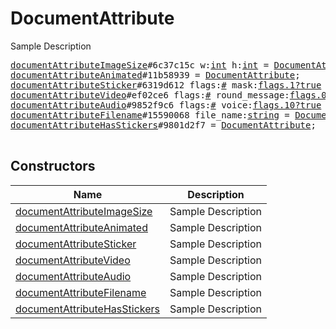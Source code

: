 # DocumentAttribute

Sample Description

<pre>
<a href="../constructor/documentAttributeImageSize">documentAttributeImageSize</a>#6c37c15c w:<a href="../type/int.md">int</a> h:<a href="../type/int.md">int</a> = <a href="../type/DocumentAttribute.md">DocumentAttribute</a>;
<a href="../constructor/documentAttributeAnimated">documentAttributeAnimated</a>#11b58939 = <a href="../type/DocumentAttribute.md">DocumentAttribute</a>;
<a href="../constructor/documentAttributeSticker">documentAttributeSticker</a>#6319d612 flags:<a href="../type/#.md">#</a> mask:<a href="../type/flags.1?true.md">flags.1?true</a> alt:<a href="../type/string.md">string</a> stickerset:<a href="../type/InputStickerSet.md">InputStickerSet</a> mask_coords:<a href="../type/flags.0?MaskCoords.md">flags.0?MaskCoords</a> = <a href="../type/DocumentAttribute.md">DocumentAttribute</a>;
<a href="../constructor/documentAttributeVideo">documentAttributeVideo</a>#ef02ce6 flags:<a href="../type/#.md">#</a> round_message:<a href="../type/flags.0?true.md">flags.0?true</a> duration:<a href="../type/int.md">int</a> w:<a href="../type/int.md">int</a> h:<a href="../type/int.md">int</a> = <a href="../type/DocumentAttribute.md">DocumentAttribute</a>;
<a href="../constructor/documentAttributeAudio">documentAttributeAudio</a>#9852f9c6 flags:<a href="../type/#.md">#</a> voice:<a href="../type/flags.10?true.md">flags.10?true</a> duration:<a href="../type/int.md">int</a> title:<a href="../type/flags.0?string.md">flags.0?string</a> performer:<a href="../type/flags.1?string.md">flags.1?string</a> waveform:<a href="../type/flags.2?bytes.md">flags.2?bytes</a> = <a href="../type/DocumentAttribute.md">DocumentAttribute</a>;
<a href="../constructor/documentAttributeFilename">documentAttributeFilename</a>#15590068 file_name:<a href="../type/string.md">string</a> = <a href="../type/DocumentAttribute.md">DocumentAttribute</a>;
<a href="../constructor/documentAttributeHasStickers">documentAttributeHasStickers</a>#9801d2f7 = <a href="../type/DocumentAttribute.md">DocumentAttribute</a>;

</pre>

## Constructors

| Name | Description |
|------|-------------|
| [documentAttributeImageSize](../constructor/documentAttributeImageSize.md) | Sample Description |
| [documentAttributeAnimated](../constructor/documentAttributeAnimated.md) | Sample Description |
| [documentAttributeSticker](../constructor/documentAttributeSticker.md) | Sample Description |
| [documentAttributeVideo](../constructor/documentAttributeVideo.md) | Sample Description |
| [documentAttributeAudio](../constructor/documentAttributeAudio.md) | Sample Description |
| [documentAttributeFilename](../constructor/documentAttributeFilename.md) | Sample Description |
| [documentAttributeHasStickers](../constructor/documentAttributeHasStickers.md) | Sample Description |

